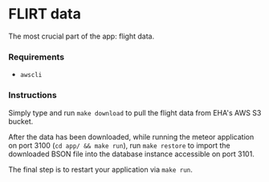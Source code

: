 # FLIRT data
The most crucial part of the app: flight data.

### Requirements
 - `awscli`

### Instructions
Simply type and run `make download` to pull the flight data from EHA's AWS S3 bucket.

After the data has been downloaded, while running the meteor application on port
3100 (`cd app/ && make run`), run `make restore` to import the downloaded BSON file
into the database instance accessible on port 3101.

The final step is to restart your application via `make run`.
